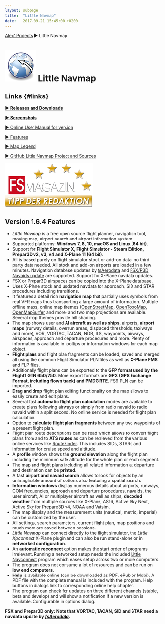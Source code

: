 ```yaml
---
layout: subpage
title:  "Little Navmap"
date:   2017-09-21 15:45:00 +0200
---
```

[Alex’ Projects](index.html) ► Little Navmap
# ![Little Navmap](assets/images/navroute.png) Little Navmap

## Links {#links}

[**► Releases and Downloads**](https://github.com/albar965/littlenavmap/releases)

[**► Screenshots**](littlenavmapscreens.html)

[► Online User Manual for version](https://albar965.gitbooks.io/little-navmap-user-manual/content/v/release/1.6/en)

[► Features](https://albar965.gitbooks.io/little-navmap-user-manual/content/v/release/1.6/en/FEATURES.html)

[► Map Legend](https://albar965.gitbooks.io/little-navmap-user-manual/content/v/release/1.6/en/LEGEND.html)

[► GitHub Little Navmap Project and Sources](https://github.com/albar965/littlenavmap)

[![Little Navmap](assets/images/Tipp_FSMagazin_D_Neu_2014_50.png)](https://www.facebook.com/FSMAGAZIN/posts/1349379408450042)

## Version 1.6.4 Features

* *Little Navmap* is a free open source flight planner, navigation tool, moving map, airport search and airport information system.
* Supported platforms: **Windows 7, 8, 10, macOS and Linux \(64 bit\)**.
* Support for **Flight Simulator X, Flight Simulator - Steam Edition, Prepar3D v2, v3, v4 and X-Plane 11 \(64 bit\)**.
* All is based purely on flight simulator stock or add-on data, no third party data needed. All stock and add-on airports are loaded in a few minutes. Navigation database updates by [fsAerodata](https://www.fsaerodata.com) and [FSX/P3D Navaids update](https://www.aero.sors.fr/navaids3.html) are supported. Support for X-Plane navdata updates.
* FSX or Prepar3D airspaces can be copied into the X-Plane database.
* Uses X-Plane stock and updated navdata for approach, SID and STAR procedures including transitions.
* It features a detail rich **navigation map** that partially uses symbols from real VFR maps thus transporting a large amount of information. Multiple offline maps, online map themes ([OpenStreetMap](https://www.openstreetmap.org), [OpenTopoMap](https://opentopomap.org), [OpenMapSurfer](http://korona.geog.uni-heidelberg.de/) and more) and two map projections are available. Several map themes provide hill shading.
* The map shows user and **AI aircraft as well as ships**, airports, **airport maps** (runway details, overrun areas, displaced thresholds, taxiways and more), VOR, VORTAC, TACAN, NDB, ILS, waypoints, airways, airspaces, approach and departure procedures and more. Plenty of information is available in tooltips or information windows for each map object.
* **Flight plans** and flight plan fragments can be loaded, saved and merged all using the common Flight Simulator PLN files as well as **X-Plane FMS** and FLP files.
* Additionally flight plans can be exported to the **GFP format used by the Flight1 GTN 650/750**. More export formats are **GPX (GPS Exchange Format, including flown track) and PMDG RTE**. FS9 PLN can be imported.
* **Drag and drop** flight plan editing functionality on the map allows to easily create and edit plans.
* Several fast **automatic flight plan calculation** modes are available to create plans following airways or simply from radio navaid to radio navaid within a split second. No online service is needed for flight plan calculation.
* Option to **calculate flight plan fragments** between any two waypoints of a present flight plan.
* Flight plan route descriptions can be read which allows to convert flight plans from and to **ATS routes** as can be retrieved from the various online services like [RouteFinder](http://rfinder.asalink.net). This includes SIDs, STARs and information for cruise speed and altitude.
* A **profile** window shows the **ground elevation** along the flight plan including the minimum safe altitude for the whole plan or each segment.
* The map and flight plans including all related information at departure and destination can be **printed**.
* A fast **airport and navaid search** allows to look for objects by an unimaginable amount of options also featuring a spatial search.
* **Information windows** display numerous details about airports, runways, COM frequencies, approach and departure procedures, navaids, the user aircraft, AI or multiplayer aircraft as well as ships, **decoded weather** from multiple sources like X-Plane, AS16, Active Sky Next, Active Sky for Prepare3D v4, NOAA and Vatsim.
* The map display and the measurement units (nautical, metric, imperial) can be customized by the user.
* All settings, search parameters, current flight plan, map positions and much more are saved between sessions.
* *Little Navmap* can connect directly to the flight simulator, the *Little Xpconnect* X-Plane plugin and can also be run stand-alone or in **networked configuration**.
* An **automatic reconnect** option makes the start order of programs irrelevant. Running a networked setup needs the included [Little Navconnect](littlenavconnect.html) program which eases setup across two or more computers.
* The program does not consume a lot of resources and can be run on **low end computers**.
* **Help** is available online \(can be downloaded as PDF, ePub or Mobi\). A PDF file with the complete manual is included with the program. Help buttons in dialogs link to corresponding online help chapter.
* The program can check for updates on three different channels \(stable, beta and develop\) and will show a notification if a new version is available. Configurable in options dialog.


**FSX and Prepar3D only: Note that VORTAC, TACAN, SID and STAR need a navdata update by [_fsAerodata_](https://www.fsaerodata.com).**

